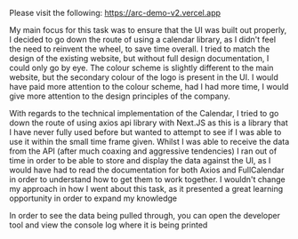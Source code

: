 Please visit the following: 
https://arc-demo-v2.vercel.app

My main focus for this task was to ensure that the UI was built out properly, I decided to go down the route of using a calendar library, as I didn't feel the need to reinvent the wheel, to save time overall. 
I tried to match the design of the existing website, but without full design documentation, I could only go by eye. The colour scheme is slightly different to the main website, but the secondary colour of the logo is present in the UI. 
I would have paid more attention to the colour scheme, had I had more time, I would give more attention to the design principles of the company. 

With regards to the technical implementation of the Calendar, I tried to go down the route of using axios api library with Next.JS as this is a library that I have never fully used before but wanted to attempt to see if I was able to use it within the small time frame given. 
Whilst I was able to receive the data from the API (after much coaxing and aggressive tendencies) I ran out of time in order to be able to store and display the data against the UI, as I would have had to read the documentation for both Axios and FullCalendar in order to understand how to get them to work together. 
I wouldn't change my approach in how I went about this task, as it presented a great learning opportunity in order to expand my knowledge 

In order to see the data being pulled through, you can open the developer tool and view the console log where it is being printed 
